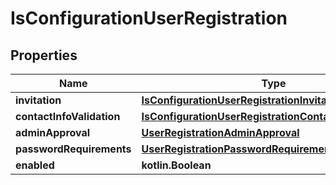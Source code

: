 
# IsConfigurationUserRegistration

## Properties
Name | Type | Description | Notes
------------ | ------------- | ------------- | -------------
**invitation** | [**IsConfigurationUserRegistrationInvitation**](IsConfigurationUserRegistrationInvitation.md) |  |  [optional]
**contactInfoValidation** | [**IsConfigurationUserRegistrationContactInfoValidation**](IsConfigurationUserRegistrationContactInfoValidation.md) |  |  [optional]
**adminApproval** | [**UserRegistrationAdminApproval**](UserRegistrationAdminApproval.md) |  |  [optional]
**passwordRequirements** | [**UserRegistrationPasswordRequirements**](UserRegistrationPasswordRequirements.md) |  |  [optional]
**enabled** | **kotlin.Boolean** |  |  [optional]



